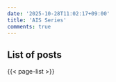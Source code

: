 ```yaml
---
date: '2025-10-28T11:02:17+09:00'
title: 'AIS Series'
comments: true
---
```


## List of posts
{{< page-list >}}
